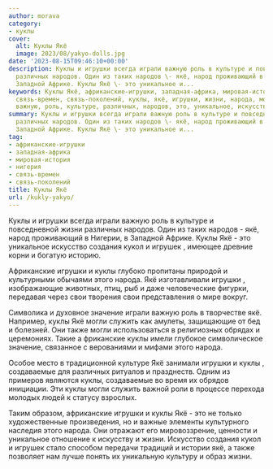 ```yaml
---
author: morava
category:
- куклы
cover:
  alt: Куклы Якё
  image: 2023/08/yakyo-dolls.jpg
date: '2023-08-15T09:46:10+00:00'
description: Куклы и игрушки всегда играли важную роль в культуре и повседневной жизни
  различных народов. Один из таких народов \- якё, народ проживающий в Нигерии, в
  Западной Африке. Куклы Якё \- это уникальное и...
keywords: Куклы Якё, африканские-игрушки, западная-африка, мировая-история, нигерия,
  связь-времен, связь-поколений, куклы, якё, игрушки, жизни, народа, могли, играли,
  важную, роль, культуре, различных, народов, это, уникальное, искусство
summary: Куклы и игрушки всегда играли важную роль в культуре и повседневной жизни
  различных народов. Один из таких народов \- якё, народ проживающий в Нигерии, в
  Западной Африке. Куклы Якё \- это уникальное и...
tag:
- африканские-игрушки
- западная-африка
- мировая-история
- нигерия
- связь-времен
- связь-поколений
title: Куклы Якё
url: /kukly-yakyo/
---
```


Куклы и игрушки всегда играли важную роль в культуре и повседневной жизни различных народов. Один из таких народов \- якё, народ проживающий в Нигерии, в Западной Африке. Куклы Якё \- это уникальное искусство создания кукол и игрушек , имеющее древние корни и богатую историю.

Африканские игрушки и куклы глубоко пропитаны природой и культурными обычаями этого народа. Якё изготавливали игрушки , изображающие животных, птиц, рыб и даже человеческие фигурки, передавая через свои творения свои представления о мире вокруг.

Символика и духовное значение играли важную роль в творчестве якё. Например, куклы Якё могли служить как амулеты, защищающие от бед и болезней. Они также могли использоваться в религиозных обрядах и церемониях. Такие а фриканские куклы имели глубокое символическое значение, связанное с верованиями и мифами этого народа.

Особое место в традиционной культуре Якё занимали игрушки и куклы , создаваемые для различных ритуалов и празднеств. Одним из примеров являются куклы, создаваемые во время их обрядов инициации. Эти куклы могли служить важной роли в процессе перехода молодых людей к статусу взрослых.

Таким образом, африканские игрушки и куклы Якё \- это не только художественные произведения, но и важные элементы культурного наследия этого народа. Они отражают его мировоззрение, ценности и уникальное отношение к искусству и жизни. Искусство создания кукол и игрушек стало способом передачи традиций и истории якё, а также позволяет нам лучше понять их уникальную культуру и образ жизни.